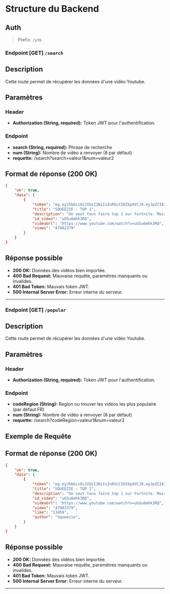 # Structure du Backend

## Auth

> Prefix: `/ytb`

### Endpoint [GET] `/search`

## Description

Cette route permet de récupérer les données d'une vidéo Youtube.

## Paramètres

### Header

- **Authorization (String, required):** Token JWT pour l'authentification.

### Endpoint

- **search (String, required):** Phrase de recherche
- **num (String):** Nombre de vidéo a renvoyer (8 par défaut)
- **requette:** /search?search=valeur1&num=valeur2

## Format de réponse (200 OK)

```json
{
    "ok": true,
    "data": {
        {
            "token": "eg.eyJhbGciOiJIUzI1NiIsInR5cCI6IkpXVCJ9.eyJpZCI6IjY1NzQzYWNmZWI0NjU3MTU0Yjg1Y2VjMyIsImlhdCI6MTcwMjExNjA0NywiZXhwIjoxNzAyMjAyNDQ3fQ.hQ2Om2eiNVPquH9npiCC9hOUy3hoizsFVt8QACCPolU",
            "title": "SQUEEZIE - TOP 1",
            "description": "On veut tous faire top 1 sur Fortnite. Mais c'est pas donné à tout le monde. ABONNE-TOI !",
            "id_video": "uGSu6mhk3RQ",
            "videoUrl": "https://www.youtube.com/watch?v=uGSu6mhk3RQ",
            "views": "47982379"
        }
    }
}
```

## Réponse possible

- **200 OK:** Données des vidéos bien importée.
- **400 Bad Request:** Mauvaise requête, paramètres manquants ou invalides.
- **401 Bad Token:** Mauvais token JWT.
- **500 Internal Server Error:** Erreur interne du serveur.
---

### Endpoint [GET] `/popular`

## Description

Cette route permet de récupérer les données d'une vidéo Youtube.

## Paramètres

### Header

- **Authorization (String, required):** Token JWT pour l'authentification.

### Endpoint

- **codeRegion (String):** Region ou trouver les vidéos les plus populaire (par défaut FR)
- **num (String):** Nombre de vidéo a renvoyer (8 par défaut)
- **requette:** /search?codeRegion=valeur1&num=valeur2

## Exemple de Requête

## Format de réponse (200 OK)

```json
{
    "ok": true,
    "data": {
        {
            "token": "eg.eyJhbGciOiJIUzI1NiIsInR5cCI6IkpXVCJ9.eyJpZCI6IjY1NzQzYWNmZWI0NjU3MTU0Yjg1Y2VjMyIsImlhdCI6MTcwMjExNjA0NywiZXhwIjoxNzAyMjAyNDQ3fQ.hQ2Om2eiNVPquH9npiCC9hOUy3hoizsFVt8QACCPolU",
            "title": "SQUEEZIE - TOP 1",
            "description": "On veut tous faire top 1 sur Fortnite. Mais c'est pas donné à tout le monde. ABONNE-TOI !",
            "id_video": "uGSu6mhk3RQ",
            "videoUrl": "https://www.youtube.com/watch?v=uGSu6mhk3RQ",
            "views": "47982379",
            "like": "13459",
            "author": "Squeezie",
        }
    }
}
```

## Réponse possible

- **200 OK:** Données des vidéos bien importée.
- **400 Bad Request:** Mauvaise requête, paramètres manquants ou invalides.
- **401 Bad Token:** Mauvais token JWT.
- **500 Internal Server Error:** Erreur interne du serveur.
---